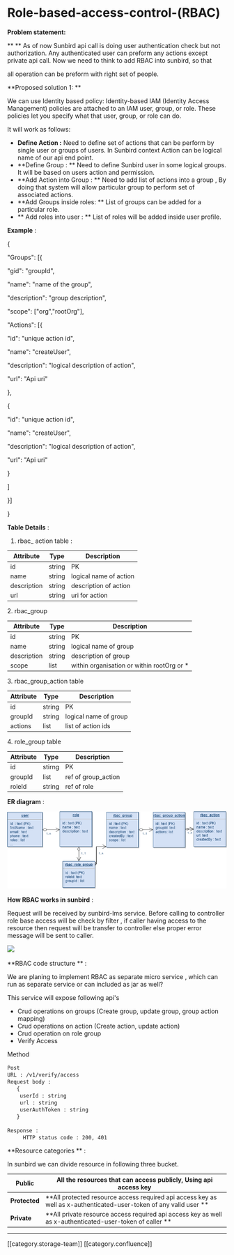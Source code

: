 # Role-based-access-control-(RBAC)

&#x20; **Problem statement:**

\*\*                    \*\* As of now Sunbird api call is doing user authentication check but not authorization. Any authenticated user can preform any actions except private api call. Now we need to think to add RBAC into sunbird, so that&#x20;

all operation can be preform with right set of people.

\*\*Proposed solution 1: \*\*

&#x20;                              We can use Identity based policy: Identity-based IAM (Identity Access Management) policies are attached to an IAM user, group, or role. These policies let you specify what that user, group, or role can do.&#x20;

&#x20;            It will work as follows:

* &#x20; **Define Action :**   Need to define set of actions that can be perform by single user or groups of users. In Sunbird context Action can be logical name of our api end point.
* &#x20; \*\*Define Group : \*\* Need to define Sunbird user in some logical groups. It will be based on users action and permission.
* &#x20; \*\*Add Action into Group : \*\*    Need to add list of actions into a group , By doing that system will allow particular group to perform set of associated actions.
* &#x20; \*\*Add Groups inside roles:  \*\* List of groups can be added for a particular role.
* \*\* Add roles into user :  \*\* List of roles will be added inside user profile.

**Example** : &#x20;

&#x20;                     &#x20;

{                  &#x20;

"Groups": \[{                           &#x20;

"gid": "groupId",

"name": "name of the group",

"description": "group description",

&#x20;"scope": \["org","rootOrg"],

&#x20;"Actions": \[{

"id": "unique action id",

"name": "createUser",

"description": "logical description of action",

"url": "Api uri"

},

{

"id": "unique action id",

"name": "createUser",

"description": "logical description of action",

"url": "Api uri"

}                               &#x20;

]                            &#x20;

}]                 &#x20;

}

**Table Details** : &#x20;

1. &#x20;  rbac\_ action table :

&#x20;                   &#x20;

| Attribute   | Type   | Description            |
| ----------- | ------ | ---------------------- |
| id          | string | PK                     |
| name        | string | logical name of action |
| description | string | description of action  |
| url         | string | uri for action         |

2\.   rbac\_group  &#x20;

| Attribute   | Type   | Description                                 |
| ----------- | ------ | ------------------------------------------- |
| id          | string | PK                                          |
| name        | string | logical name of group                       |
| description | string | description of group                        |
| scope       | list   | within organisation or within rootOrg or \* |

3\.   rbac\_group\_action table

&#x20;&#x20;

| Attribute | Type   | Description           |
| --------- | ------ | --------------------- |
| id        | string | PK                    |
| groupId   | string | logical name of group |
| actions   | list   | list of action ids    |

4\.       role\_group table&#x20;

| Attribute | Type   | Description          |
| --------- | ------ | -------------------- |
| id        | stirng | PK                   |
| groupId   | list   | ref of group\_action |
| roleId    | string | ref of role          |

**ER diagram** :&#x20;

![](images/storage/RBAC-diagram.png)

**How RBAC works in sunbird** : &#x20;

&#x20;               Request will be received by sunbird-lms service. Before calling to controller role base access will be check by filter , if caller having access to the resource then request will be transfer to controller else proper error message will be sent to caller.&#x20;

&#x20; &#x20;

![](images/storage/Sunbird\_rbac.jpg.png)

\*\*RBAC code structure \*\* :&#x20;

&#x20;       We are planing to implement RBAC as separate micro service , which can run as separate service or can included as jar as well?

&#x20;       This service will expose following api's

* &#x20;Crud operations on groups (Create group, update group, group action mapping)
* &#x20;Crud operations on action (Create action, update action)
* &#x20;Crud operation on role group&#x20;
* Verify Access&#x20;

&#x20; Method&#x20;

```actionscript3
Post
URL : /v1/verify/access
Request body : 
   {
    userId : string
    url : string
    userAuthToken : string 
   }

Response : 
     HTTP status code : 200, 401 
```

\*\*Resource categories \*\* :

&#x20; In sunbird we can divide resource in following three bucket.

&#x20;&#x20;

| Public        | All the resources that can access publicly, Using api access key                                                       |
| ------------- | ---------------------------------------------------------------------------------------------------------------------- |
| **Protected** | \*\*All protected resource access required api access key as well as x-authenticated-user-token of any valid user \*\* |
| **Private**   | \*\*All private resource access required api access key as well as x-authenticated-user-token of caller \*\*           |

***

\[\[category.storage-team]] \[\[category.confluence]]
